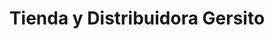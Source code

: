 ---
title: "Tienda y Distribuidora Gersito"
url: /desamparados/tienda-y-distribuidora-gersito/
shop: general
---
